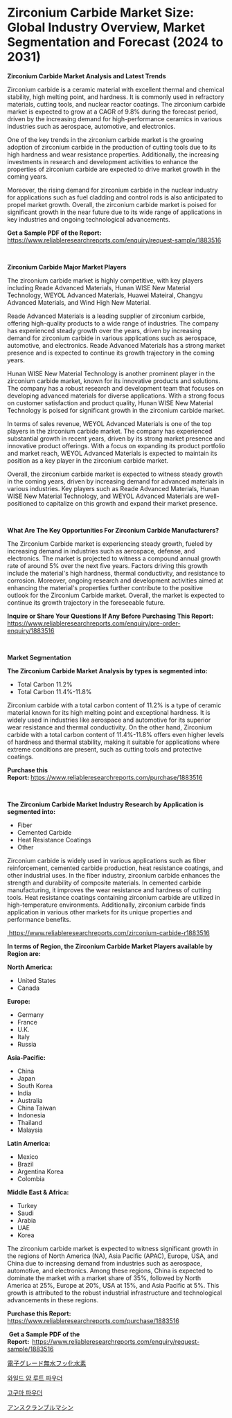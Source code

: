 <p><h1>Zirconium Carbide Market Size: Global Industry Overview, Market Segmentation and Forecast (2024 to 2031)</h1></p><p><strong>Zirconium Carbide Market Analysis and Latest Trends</strong></p>
<p><p>Zirconium carbide is a ceramic material with excellent thermal and chemical stability, high melting point, and hardness. It is commonly used in refractory materials, cutting tools, and nuclear reactor coatings. The zirconium carbide market is expected to grow at a CAGR of 9.8% during the forecast period, driven by the increasing demand for high-performance ceramics in various industries such as aerospace, automotive, and electronics.</p><p>One of the key trends in the zirconium carbide market is the growing adoption of zirconium carbide in the production of cutting tools due to its high hardness and wear resistance properties. Additionally, the increasing investments in research and development activities to enhance the properties of zirconium carbide are expected to drive market growth in the coming years.</p><p>Moreover, the rising demand for zirconium carbide in the nuclear industry for applications such as fuel cladding and control rods is also anticipated to propel market growth. Overall, the zirconium carbide market is poised for significant growth in the near future due to its wide range of applications in key industries and ongoing technological advancements.</p></p>
<p><strong>Get a Sample PDF of the Report:&nbsp;</strong> <a href="https://www.reliableresearchreports.com/enquiry/request-sample/1883516">https://www.reliableresearchreports.com/enquiry/request-sample/1883516</a></p>
<p>&nbsp;</p>
<p><strong>Zirconium Carbide Major Market Players</strong></p>
<p><p>The zirconium carbide market is highly competitive, with key players including Reade Advanced Materials, Hunan WISE New Material Technology, WEYOL Advanced Materials, Huawei Mateiral, Changyu Advanced Materials, and Wind High New Material. </p><p>Reade Advanced Materials is a leading supplier of zirconium carbide, offering high-quality products to a wide range of industries. The company has experienced steady growth over the years, driven by increasing demand for zirconium carbide in various applications such as aerospace, automotive, and electronics. Reade Advanced Materials has a strong market presence and is expected to continue its growth trajectory in the coming years.</p><p>Hunan WISE New Material Technology is another prominent player in the zirconium carbide market, known for its innovative products and solutions. The company has a robust research and development team that focuses on developing advanced materials for diverse applications. With a strong focus on customer satisfaction and product quality, Hunan WISE New Material Technology is poised for significant growth in the zirconium carbide market.</p><p>In terms of sales revenue, WEYOL Advanced Materials is one of the top players in the zirconium carbide market. The company has experienced substantial growth in recent years, driven by its strong market presence and innovative product offerings. With a focus on expanding its product portfolio and market reach, WEYOL Advanced Materials is expected to maintain its position as a key player in the zirconium carbide market.</p><p>Overall, the zirconium carbide market is expected to witness steady growth in the coming years, driven by increasing demand for advanced materials in various industries. Key players such as Reade Advanced Materials, Hunan WISE New Material Technology, and WEYOL Advanced Materials are well-positioned to capitalize on this growth and expand their market presence.</p></p>
<p>&nbsp;</p>
<p><strong>What Are The Key Opportunities For Zirconium Carbide Manufacturers?</strong></p>
<p><p>The Zirconium Carbide market is experiencing steady growth, fueled by increasing demand in industries such as aerospace, defense, and electronics. The market is projected to witness a compound annual growth rate of around 5% over the next five years. Factors driving this growth include the material's high hardness, thermal conductivity, and resistance to corrosion. Moreover, ongoing research and development activities aimed at enhancing the material's properties further contribute to the positive outlook for the Zirconium Carbide market. Overall, the market is expected to continue its growth trajectory in the foreseeable future.</p></p>
<p><strong>Inquire or Share Your Questions If Any Before Purchasing This Report:</strong> <a href="https://www.reliableresearchreports.com/enquiry/pre-order-enquiry/1883516">https://www.reliableresearchreports.com/enquiry/pre-order-enquiry/1883516</a></p>
<p>&nbsp;</p>
<p><strong>Market Segmentation</strong></p>
<p><strong>The Zirconium Carbide Market Analysis by types is segmented into:</strong></p>
<p><ul><li>Total Carbon 11.2%</li><li>Total Carbon 11.4%-11.8%</li></ul></p>
<p><p>Zirconium carbide with a total carbon content of 11.2% is a type of ceramic material known for its high melting point and exceptional hardness. It is widely used in industries like aerospace and automotive for its superior wear resistance and thermal conductivity. On the other hand, Zirconium carbide with a total carbon content of 11.4%-11.8% offers even higher levels of hardness and thermal stability, making it suitable for applications where extreme conditions are present, such as cutting tools and protective coatings.</p></p>
<p><strong>Purchase this Report:&nbsp;</strong><a href="https://www.reliableresearchreports.com/purchase/1883516">https://www.reliableresearchreports.com/purchase/1883516</a></p>
<p>&nbsp;</p>
<p><strong>The Zirconium Carbide Market Industry Research by Application is segmented into:</strong></p>
<p><ul><li>Fiber</li><li>Cemented Carbide</li><li>Heat Resistance Coatings</li><li>Other</li></ul></p>
<p><p>Zirconium carbide is widely used in various applications such as fiber reinforcement, cemented carbide production, heat resistance coatings, and other industrial uses. In the fiber industry, zirconium carbide enhances the strength and durability of composite materials. In cemented carbide manufacturing, it improves the wear resistance and hardness of cutting tools. Heat resistance coatings containing zirconium carbide are utilized in high-temperature environments. Additionally, zirconium carbide finds application in various other markets for its unique properties and performance benefits.</p></p>
<p><a href="https://www.reliableresearchreports.com/zirconium-carbide-r1883516">&nbsp;https://www.reliableresearchreports.com/zirconium-carbide-r1883516</a></p>
<p><strong>In terms of Region, the Zirconium Carbide Market Players available by Region are:</strong></p>
<p>
    <p> <strong> North America: </strong>
        <ul>
            <li>United States</li>
            <li>Canada</li>
        </ul>
        </p> 
    <p> <strong> Europe: </strong>
        <ul>
            <li>Germany</li>
            <li>France</li>
            <li>U.K.</li>
            <li>Italy</li>
            <li>Russia</li>
        </ul>
        </p> 
    <p> <strong> Asia-Pacific: </strong>
        <ul>
            <li>China</li>
            <li>Japan</li>
            <li>South Korea</li>
            <li>India</li>
            <li>Australia</li>
            <li>China Taiwan</li>
            <li>Indonesia</li>
            <li>Thailand</li>
            <li>Malaysia</li>
        </ul>
        </p> 
    <p> <strong> Latin America: </strong>
        <ul>
            <li>Mexico</li>
            <li>Brazil</li>
            <li>Argentina Korea</li>
            <li>Colombia</li>
        </ul>
        </p> 
    <p> <strong> Middle East & Africa: </strong>
        <ul>
            <li>Turkey</li>
            <li>Saudi</li>
            <li>Arabia</li>
            <li>UAE</li>
            <li>Korea</li>
        </ul>
    </p>
    </p>
<p><p>The zirconium carbide market is expected to witness significant growth in the regions of North America (NA), Asia Pacific (APAC), Europe, USA, and China due to increasing demand from industries such as aerospace, automotive, and electronics. Among these regions, China is expected to dominate the market with a market share of 35%, followed by North America at 25%, Europe at 20%, USA at 15%, and Asia Pacific at 5%. This growth is attributed to the robust industrial infrastructure and technological advancements in these regions.</p></p>
<p><strong>Purchase this Report: </strong><a href="https://www.reliableresearchreports.com/purchase/1883516">https://www.reliableresearchreports.com/purchase/1883516</a></p>
<p>&nbsp;<strong>Get a Sample PDF of the Report:&nbsp;&nbsp;</strong><a href="https://www.reliableresearchreports.com/enquiry/request-sample/1883516">https://www.reliableresearchreports.com/enquiry/request-sample/1883516</a></p>
<p><strong></strong></p>
<p><p><a href="https://medium.com/@neilmartin36/2024%E5%B9%B4%E3%81%8B%E3%82%892031%E5%B9%B4%E3%81%BE%E3%81%A7%E3%81%AE%E6%9C%9F%E9%96%93%E3%81%AE%E9%9B%BB%E5%AD%90%E3%82%B0%E3%83%AC%E3%83%BC%E3%83%89%E7%84%A1%E6%B0%B4%E3%83%95%E3%83%83%E5%8C%96%E6%B0%B4%E7%B4%A0%E5%B8%82%E5%A0%B4%E3%81%AE%E6%96%B0%E8%88%88%E3%83%88%E3%83%AC%E3%83%B3%E3%83%89%E3%81%A8%E5%B0%86%E6%9D%A5%E3%81%AE%E5%B1%95%E6%9C%9B-772a6e1e1b92">電子グレード無水フッ化水素</a></p><p><a href="https://medium.com/@kamalludine8/%E9%87%8E%E7%94%9F%E5%B1%B1%E8%8D%AF%E6%A0%B9%E7%B2%89%E5%B8%82%E5%9C%BA%E4%BB%BD%E9%A2%9D%E5%92%8C%E6%96%B0%E8%B6%8B%E5%8A%BF%E5%88%86%E6%9E%90-%E6%8C%89%E5%85%B6%E7%B1%BB%E5%9E%8B-%E5%BA%94%E7%94%A8-%E6%9C%80%E7%BB%88%E7%94%A8%E9%80%94%E5%92%8C%E9%A2%84%E6%B5%8B-%E4%BB%8E2024%E5%B9%B4%E5%88%B02031%E5%B9%B4%E7%9A%84%E6%9C%9F%E9%97%B4-78d1f23fcc81">와일드 얌 루트 파우더</a></p><p><a href="https://medium.com/@kamalludine8/%EA%B8%80%EB%A1%9C%EB%B2%8C-%EA%B3%A0%EA%B5%AC%EB%A7%88-%EA%B0%80%EB%A3%A8-%EC%8B%9C%EC%9E%A5-%EB%B6%80%EB%AC%B8-%EC%9C%A0%ED%98%95-%EC%9D%91%EC%9A%A9-%EC%8B%9C%EC%9E%A5-%EC%B0%B8%EA%B0%80%EC%9E%90-%EC%A0%84%EB%9E%B5-%EC%A7%80%EC%97%AD-%EC%84%B1%EC%9E%A5-%EC%A0%84%EB%A7%9D-%EB%B0%8F-%EB%AF%B8%EB%9E%98-%EC%A0%84%EB%A7%9D-2024-2031-c9d0be3fb30d">고구마 파우더</a></p><p><a href="https://medium.com/@neilmartin36/%E3%82%B0%E3%83%AD%E3%83%BC%E3%83%90%E3%83%AB%E3%81%AA%E8%A7%A3%E8%AA%AD%E6%A9%9F%E5%B8%82%E5%A0%B4%E8%A6%8F%E6%A8%A1%E3%81%AF-%E3%81%AE%E5%B9%B4%E6%88%90%E9%95%B7%E7%8E%87%E3%81%A7%E9%81%94%E6%88%90%E3%81%95%E3%82%8C%E3%82%8B%E3%81%A8%E4%BA%88%E6%83%B3%E3%81%95%E3%82%8C-%E3%81%93%E3%81%AE%E3%83%AC%E3%83%9D%E3%83%BC%E3%83%88%E3%81%AF2024%E5%B9%B4%E3%81%8B%E3%82%892031%E5%B9%B4%E3%81%BE%E3%81%A7%E3%81%AE%E5%B8%82%E5%A0%B4%E6%88%90%E9%95%B7-%E3%83%88%E3%83%AC%E3%83%B3%E3%83%89-%E6%A9%9F%E4%BC%9A-%E4%BA%88%E6%B8%AC%E3%81%AB%E3%81%A4%E3%81%84%E3%81%A6%E3%82%AB%E3%83%90%E3%83%BC%E3%81%97%E3%81%A6%E3%81%84%E3%81%BE%E3%81%99-433a78cafe54">アンスクランブルマシン</a></p></p>